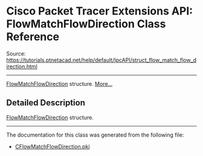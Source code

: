 # Cisco Packet Tracer Extensions API: FlowMatchFlowDirection Class Reference

Source: https://tutorials.ptnetacad.net/help/default/IpcAPI/struct_flow_match_flow_direction.html

---

[FlowMatchFlowDirection](struct_flow_match_flow_direction.html "FlowMatchFlowDirection structure.") structure. [More...](struct_flow_match_flow_direction.html#details)

## Detailed Description

[FlowMatchFlowDirection](struct_flow_match_flow_direction.html "FlowMatchFlowDirection structure.") structure. 

* * *

The documentation for this class was generated from the following file:

  * [CFlowMatchFlowDirection.pki](_c_flow_match_flow_direction_8pki.html)


